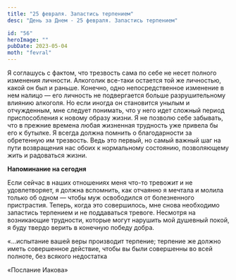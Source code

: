 ```yaml
---
title: "25 февраля. Запастись терпением"
desc: "День за Днем - 25 февраля. Запастись терпением"

id: "56"
heroImage: ""
pubDate: 2023-05-04
moth: "fevral"
---
```


Я соглашусь с фактом, что трезвость сама по себе не несет полного изменения
личности. Алкоголик все-таки остается той же личностью, какой он был и раньше.
Конечно, одно непосредственное изменение в нем налицо — его личность не
подвергается больше разрушительному влиянию алкоголя. Но если иногда он
становится унылым и отчужденным, мне следует понимать, что у него идет сложный
период приспособления к новому образу жизни. Я не позволю себе забывать, что в
прежние времена любая жизненная трудность уже привела бы его к бутылке. Я
всегда должна помнить о благодарности за обретенную им трезвость. Ведь это
первый, но самый важный шаг на пути возвращения нас обоих к нормальному
состоянию, позволяющему жить и радоваться жизни.

**Напоминание на сегодня**

Если сейчас в наших отношениях меня что-то тревожит и не удовлетворяет, я
должна вспомнить, как отчаянно я мечтала и молила только об одном — чтобы муж
освободился от болезненного пристрастия. Теперь, когда это совершилось, мне
снова необходимо запастись терпением и не поддаваться тревоге. Несмотря на
возникающие трудности, которые могут нарушить мой душевный покой, я буду
твердо верить в конечную победу добра.

«…испытание вашей веры производит терпение; терпение же должно иметь
совершенное действие, чтобы вы были совершенны во всей полноте, без всякого
недостатка

«Послание Иакова»
